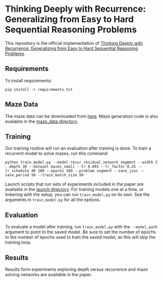 # Thinking Deeply with Recurrence: Generalizing from Easy to Hard Sequential Reasoning Problems

This repository is the official implementation of [Thinking Deeply with Recurrence: Generalizing from Easy to Hard Sequential Reasoning Problems](https://arxiv.org/abs/2102.11011). 

## Requirements

To install requirements:

```setup
pip install -r requirements.txt
```
## Maze Data

The maze data can be downloaded from [here](https://drive.google.com/drive/folders/1ad_ZESAddlfx-b3CnK1ohoKz6Sp8U-5g?usp=sharing). Maze generation code is also available in the [maze_data directory](./maze_data).

## Training

Our training routine will run an evaluation after training is done. To train a recurrent model to solve mazes, run this command:

```train
python train_model.py --model recur_residual_network_segment --width 2 --depth 36 --dataset mazes_small --lr 0.001 --lr_factor 0.25 --lr_schedule 40 100 --epochs 160 --problem segment --save_json --save_period 50 --train_batch_size 50 
```

Launch scripts that run sets of experiments included in the paper are available in the [launch directory](./launch). For training models one at a time, or tinkering with the setup, you can run `train_model.py` on its own. See the arguments in `train_model.py` for all the options.

## Evaluation

To evaluate a model after training, run `train_model.py` with the `--model_path` argument to point to the saved model. Be sure to set the number of epochs to the number of epochs used to train the saved model, as this will skip the training loop.

## Results

Results form experiments exploring depth versus recurrence and maze solving networks are available in the paper.

